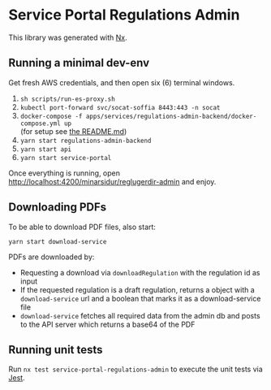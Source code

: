 # Service Portal Regulations Admin

This library was generated with [Nx](https://nx.dev).

## Running a minimal dev-env

Get fresh AWS credentials, and then open six (6) terminal windows.

1. `sh scripts/run-es-proxy.sh`
2. `kubectl port-forward svc/socat-soffia 8443:443 -n socat`
3. `docker-compose -f apps/services/regulations-admin-backend/docker-compose.yml up`  
   (for setup see [the README.md](../../services/../../apps/services/regulations-admin-backend/Readme.md))
4. `yarn start regulations-admin-backend`
5. `yarn start api`
6. `yarn start service-portal`

Once everything is running, open <http://localhost:4200/minarsidur/reglugerdir-admin> and enjoy.

## Downloading PDFs

To be able to download PDF files, also start:

`yarn start download-service`

PDFs are downloaded by:

- Requesting a download via `downloadRegulation` with the regulation id as input
- If the requested regulation is a draft regulation, returns a object with a `download-service` url and a boolean that marks it as a download-service file
- `download-service` fetches all required data from the admin db and posts to the API server which returns a base64 of the PDF

## Running unit tests

Run `nx test service-portal-regulations-admin` to execute the unit tests via [Jest](https://jestjs.io).
